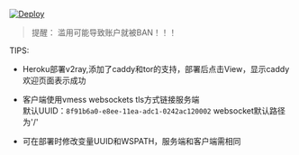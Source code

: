 [![Deploy](https://www.herokucdn.com/deploy/button.png)](https://heroku.com/deploy)  
  
> 提醒： 滥用可能导致账户就被BAN！！！  

TIPS:
* Heroku部署v2ray,添加了caddy和tor的支持，部署后点击View，显示caddy欢迎页面表示成功  

* 客户端使用vmess websockets tls方式链接服务端  
  默认UUID：`8f91b6a0-e8ee-11ea-adc1-0242ac120002`  websocket默认路径为'/'  

* 可在部署时修改变量UUID和WSPATH，服务端和客户端需相同  
